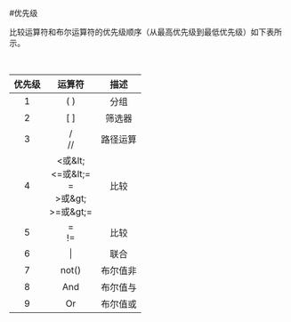 #优先级

比较运算符和布尔运算符的优先级顺序（从最高优先级到最低优先级）如下表所示。                  

​                

| 优先级|                   运算符                  |  描述 |
| :-----: | :------------: | :-----: |
|  1   |                   ( )                    |  分组  |
|  2   |                   [ ]                    | 筛选器  |
|  3   |                 /<br>//                 | 路径运算 |
|  4   | <或\&lt;<br>  <=或\&lt;=<br>  =<br>  >或\&gt;<br>  >=或\&gt;=   |  比较  |
|  5   | =<br>!= |  比较  |
|  6   |                    \|                    |  联合  |
|  7   |                  not()                   | 布尔值非 |
|  8   |                   And                    | 布尔值与 |
|  9   |                    Or                    | 布尔值或 |


